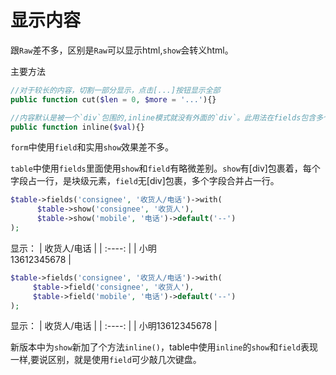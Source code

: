 # 显示内容

跟`Raw`差不多，区别是`Raw`可以显示html,`show`会转义html。

主要方法

```php
//对于较长的内容，切割一部分显示，点击[...]按钮显示全部
public function cut($len = 0, $more = '...'){}

//内容默认是被一个`div`包围的,inline模式就没有外面的`div`。此用法在fields包含多个`show`时有用
public function inline($val){}
```

`form`中使用`field`和实用`show`效果差不多。

`table`中使用`fields`里面使用`show`和`field`有略微差别。`show`有[div]包裹着，每个字段占一行，是块级元素，`field`无[div]包裹，多个字段合并占一行。

```php
$table->fields('consignee', '收货人/电话')->with(
      $table->show('consignee', '收货人'),
      $table->show('mobile', '电话')->default('--')
);
```

显示：
|  收货人/电话   |
|  :----:  |
| 小明<br>13612345678  |

```php
$table->fields('consignee', '收货人/电话')->with(
     $table->field('consignee', '收货人'),
     $table->field('mobile', '电话')->default('--')
);
```

显示：
|  收货人/电话   |
|  :----:  |
| 小明13612345678  |

新版本中为`show`新加了个方法`inline()`，table中使用`inline`的`show`和`field`表现一样,要说区别，就是使用`field`可少敲几次键盘。

